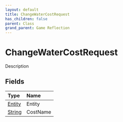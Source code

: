 ```yaml
---
layout: default
title: ChangeWaterCostRequest
has_children: false
parent: Class
grand_parent: Game Reflection
---
```

# ChangeWaterCostRequest
Description 

## Fields
| Type | Name |
|:-------------|:--------------|
| [Entity](/game-reflection/classes/entity.md) | Entity |
| [String](/game-reflection/components/string.md) | CostName |
